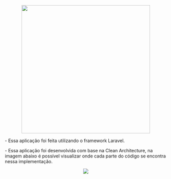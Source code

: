 <p align="center"><a href="https://laravel.com" target="_blank"><img src="https://raw.githubusercontent.com/laravel/art/master/logo-lockup/5%20SVG/2%20CMYK/1%20Full%20Color/laravel-logolockup-cmyk-red.svg" width="400"></a></p>
<p>
- Essa aplicação foi feita utilizando o framework Laravel.
</p>
<p>
- Essa aplicação foi desenvolvida com base na Clean Architecture, na imagem
 abaixo é possível visualizar onde cada parte do código se encontra nessa implementação.
<p>
<p align="center">
    <img src="https://user-images.githubusercontent.com/3608047/153760458-9b54984c-861e-42f1-ac95-9f6efecf54e8.png"> 
</p>